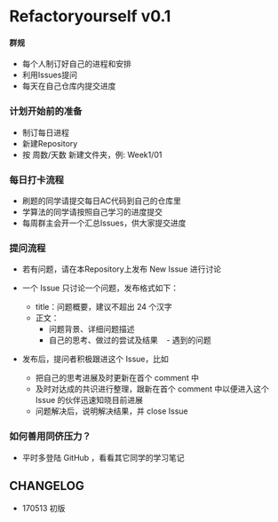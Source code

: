# Refactoryourself v0.1

#### 群规

- 每个人制订好自己的进程和安排
- 利用Issues提问
- 每天在自己仓库内提交进度

### 计划开始前的准备

- 制订每日进程
- 新建Repository
- 按 周数/天数 新建文件夹，例: Week1/01

### 每日打卡流程

- 刷题的同学请提交每日AC代码到自己的仓库里
- 学算法的同学请按照自己学习的进度提交
- 每周群主会开一个汇总Issues，供大家提交进度

### 提问流程

- 若有问题，请在本Repository上发布 New Issue 进行讨论
- 一个 Issue 只讨论一个问题，发布格式如下：
  - title：问题概要，建议不超出 24 个汉字
  - 正文：
    - 问题背景、详细问题描述
    - 自己的思考、做过的尝试及结果
    - 遇到的问题
    
- 发布后，提问者积极跟进这个 Issue，比如
  - 把自己的思考进展及时更新在首个 comment 中
  - 及时对达成的共识进行整理，跟新在首个 comment 中以便进入这个 Issue 的伙伴迅速知晓目前进展
  - 问题解决后，说明解决结果，并 close Issue


### 如何善用同侪压力？

- 平时多登陆 GitHub ，看看其它同学的学习笔记

## CHANGELOG

- 170513 初版
